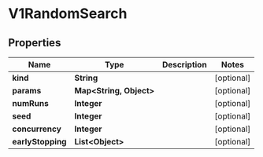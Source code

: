 

# V1RandomSearch


## Properties

| Name | Type | Description | Notes |
|------------ | ------------- | ------------- | -------------|
|**kind** | **String** |  |  [optional] |
|**params** | **Map&lt;String, Object&gt;** |  |  [optional] |
|**numRuns** | **Integer** |  |  [optional] |
|**seed** | **Integer** |  |  [optional] |
|**concurrency** | **Integer** |  |  [optional] |
|**earlyStopping** | **List&lt;Object&gt;** |  |  [optional] |



